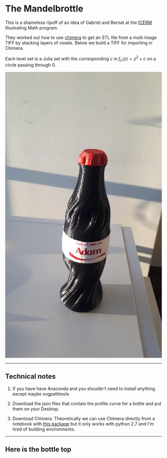 
# The Mandelbrottle

This is a shameless ripoff of an idea of Gabriel and Bernat 
at the [ICERM](https://icerm.brown.edu/programs/sp-f19/)
Illustrating Math program.

They worked out how to use [chimera](https://www.cgl.ucsf.edu/chimera/)
to get an STL file from a multi image TIFF by stacking layers of voxels.
Below we build a TIFF for importing in Chimera.

Each level set is a Julia set with the corresponding $c$
in $f_c(z) = z^2 + c$ on a circle passing through 0.

![finished](https://github.com/macbuse/Mandelbrottle/blob/master/mandelbrottle.jpg)


---


## Technical notes

1. If you have have Anaconda and you shouldn't need to install anything except maybe svgpathtools

1. Download the *json* files that contain the profile curve for a bottle
and put them on your Desktop.

1. Download Chimera. Theoretically we can use Chimera directly from a notebook
with [this package](https://pypi.org/project/pychimera/0.1.11/)
but it only works with python 2.7 and I'm tired of building environments.



---

## Here is the bottle top 
